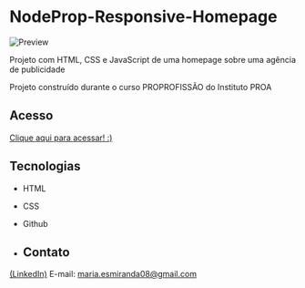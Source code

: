# NodeProp-Responsive-Homepage
![Preview](https://github.com/MaduSales/NodeProp-Responsive-Homepage/assets/166547195/d62ec7b7-480e-4dcb-bad2-a1852ccb5f97)

Projeto com HTML, CSS e JavaScript de uma homepage sobre uma agência de publicidade

Projeto construído durante o curso PROPROFISSÃO do Instituto PROA


## Acesso

[Clique aqui para acessar! :)](https://madusales.github.io/NodeProp-Responsive-Homepage/)

## Tecnologias
- HTML
- CSS
- Github

- ## Contato
[(LinkedIn)](www.linkedin.com/in/maria-eduarda-de-sales-78a04221b)
E-mail: maria.esmiranda08@gmail.com
